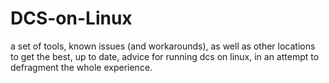 # DCS-on-Linux
a set of tools, known issues (and workarounds), as well as other locations to get the best, up to date, advice for running dcs on linux, in an attempt to defragment the whole experience.
